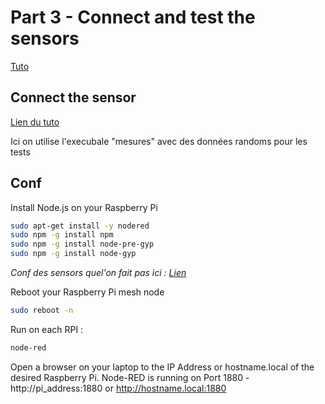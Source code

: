 # Part 3 - Connect and test the sensors
[Tuto](https://github.com/binnes/WiFiMeshRaspberryPi/blob/master/part3/SENSORS.md)

## Connect the sensor 

[Lien du tuto](https://github.com/binnes/WiFiMeshRaspberryPi/blob/master/part3/SENSORS.md#step-1---connect-the-dht-sensor-to-your-raspberry-pi)

Ici on utilise l'execubale "mesures" avec des données randoms pour les tests

## Conf

Install Node.js on your Raspberry Pi
```bash
sudo apt-get install -y nodered
sudo npm -g install npm
sudo npm -g install node-pre-gyp
sudo npm -g install node-gyp
```

_Conf des sensors quel'on fait pas ici : [Lien](https://github.com/binnes/WiFiMeshRaspberryPi/blob/master/part3/SENSORS.md#node-red-node-pi-neopixel-install-instructions)_ 

Reboot your Raspberry Pi mesh node
```bash
sudo reboot -n
```

Run on each RPI : 
```bash
node-red
```

Open a browser on your laptop to the IP Address or hostname.local of the desired Raspberry Pi. Node-RED is running on Port 1880 - http://pi_address:1880 or http://hostname.local:1880


